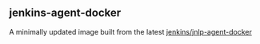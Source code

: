 ## jenkins-agent-docker

A minimally updated image built from the latest [jenkins/jnlp-agent-docker](https://hub.docker.com/r/jenkins/jnlp-agent-docker)